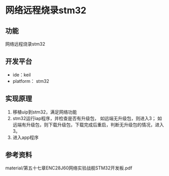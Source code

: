 # 网络远程烧录stm32

功能
---
网络远程烧录stm32

开发平台
---
* ide：keil
* platform： stm32

实现原理
---
1. 移植uip到stm32，满足网络功能
2. stm32运行iap程序，并检查是否有升级包，
   如远端无升级包，则进入3；
   如远端有升级包，则下载升级包，下载完成后重启，判断无升级包的情况，进入3。
3. 进入app程序

参考资料
---
material/第五十七章ENC28J60网络实验战舰STM32开发板.pdf
